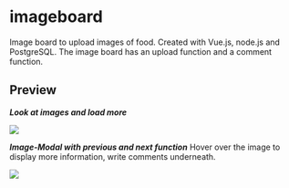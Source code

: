 # imageboard
Image board to upload images of food. Created with Vue.js, node.js and PostgreSQL. The image board has an upload function and a comment function. 


## Preview

**_Look at images and load more_**

<img src="../master/public/load-images.gif">

**_Image-Modal with previous and next function_**
Hover over the image to display more information, write comments underneath.

<img src="../master/public/previous-next.gif">
